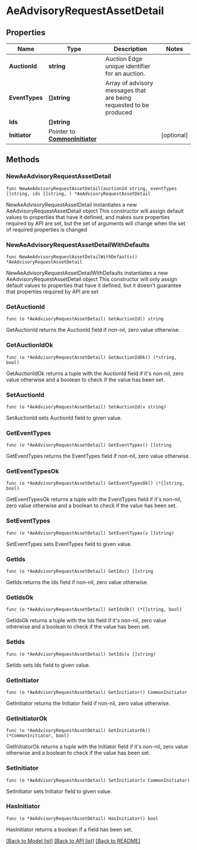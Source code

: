 # AeAdvisoryRequestAssetDetail

## Properties

Name | Type | Description | Notes
------------ | ------------- | ------------- | -------------
**AuctionId** | **string** | Auction Edge unique identifier for an auction. | 
**EventTypes** | **[]string** | Array of advisory messages that are being requested to be produced | 
**Ids** | **[]string** |  | 
**Initiator** | Pointer to [**CommonInitiator**](CommonInitiator.md) |  | [optional] 

## Methods

### NewAeAdvisoryRequestAssetDetail

`func NewAeAdvisoryRequestAssetDetail(auctionId string, eventTypes []string, ids []string, ) *AeAdvisoryRequestAssetDetail`

NewAeAdvisoryRequestAssetDetail instantiates a new AeAdvisoryRequestAssetDetail object
This constructor will assign default values to properties that have it defined,
and makes sure properties required by API are set, but the set of arguments
will change when the set of required properties is changed

### NewAeAdvisoryRequestAssetDetailWithDefaults

`func NewAeAdvisoryRequestAssetDetailWithDefaults() *AeAdvisoryRequestAssetDetail`

NewAeAdvisoryRequestAssetDetailWithDefaults instantiates a new AeAdvisoryRequestAssetDetail object
This constructor will only assign default values to properties that have it defined,
but it doesn't guarantee that properties required by API are set

### GetAuctionId

`func (o *AeAdvisoryRequestAssetDetail) GetAuctionId() string`

GetAuctionId returns the AuctionId field if non-nil, zero value otherwise.

### GetAuctionIdOk

`func (o *AeAdvisoryRequestAssetDetail) GetAuctionIdOk() (*string, bool)`

GetAuctionIdOk returns a tuple with the AuctionId field if it's non-nil, zero value otherwise
and a boolean to check if the value has been set.

### SetAuctionId

`func (o *AeAdvisoryRequestAssetDetail) SetAuctionId(v string)`

SetAuctionId sets AuctionId field to given value.


### GetEventTypes

`func (o *AeAdvisoryRequestAssetDetail) GetEventTypes() []string`

GetEventTypes returns the EventTypes field if non-nil, zero value otherwise.

### GetEventTypesOk

`func (o *AeAdvisoryRequestAssetDetail) GetEventTypesOk() (*[]string, bool)`

GetEventTypesOk returns a tuple with the EventTypes field if it's non-nil, zero value otherwise
and a boolean to check if the value has been set.

### SetEventTypes

`func (o *AeAdvisoryRequestAssetDetail) SetEventTypes(v []string)`

SetEventTypes sets EventTypes field to given value.


### GetIds

`func (o *AeAdvisoryRequestAssetDetail) GetIds() []string`

GetIds returns the Ids field if non-nil, zero value otherwise.

### GetIdsOk

`func (o *AeAdvisoryRequestAssetDetail) GetIdsOk() (*[]string, bool)`

GetIdsOk returns a tuple with the Ids field if it's non-nil, zero value otherwise
and a boolean to check if the value has been set.

### SetIds

`func (o *AeAdvisoryRequestAssetDetail) SetIds(v []string)`

SetIds sets Ids field to given value.


### GetInitiator

`func (o *AeAdvisoryRequestAssetDetail) GetInitiator() CommonInitiator`

GetInitiator returns the Initiator field if non-nil, zero value otherwise.

### GetInitiatorOk

`func (o *AeAdvisoryRequestAssetDetail) GetInitiatorOk() (*CommonInitiator, bool)`

GetInitiatorOk returns a tuple with the Initiator field if it's non-nil, zero value otherwise
and a boolean to check if the value has been set.

### SetInitiator

`func (o *AeAdvisoryRequestAssetDetail) SetInitiator(v CommonInitiator)`

SetInitiator sets Initiator field to given value.

### HasInitiator

`func (o *AeAdvisoryRequestAssetDetail) HasInitiator() bool`

HasInitiator returns a boolean if a field has been set.


[[Back to Model list]](../README.md#documentation-for-models) [[Back to API list]](../README.md#documentation-for-api-endpoints) [[Back to README]](../README.md)


